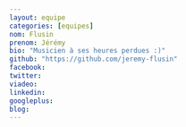 ```yaml
---
layout: equipe
categories: [equipes]
nom: Flusin
prenom: Jérémy
bio: "Musicien à ses heures perdues :)"
github: "https://github.com/jeremy-flusin"
facebook: 
twitter: 
viadeo: 
linkedin: 
googleplus:
blog: 
---
```

